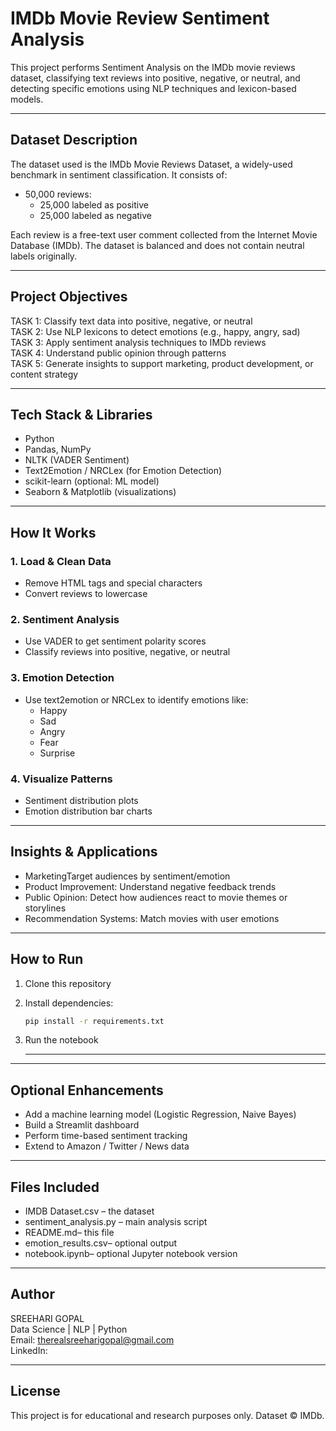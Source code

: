 

# IMDb Movie Review Sentiment Analysis

This project performs Sentiment Analysis on the IMDb movie reviews dataset, classifying text reviews into positive, negative, or neutral, and detecting specific emotions using NLP techniques and lexicon-based models.

---

##  Dataset Description

The dataset used is the IMDb Movie Reviews Dataset, a widely-used benchmark in sentiment classification. It consists of:

- 50,000 reviews:  
  - 25,000 labeled as positive  
  - 25,000 labeled as negative

Each review is a free-text user comment collected from the Internet Movie Database (IMDb). The dataset is balanced and does not contain neutral labels originally.

---

## Project Objectives

TASK 1: Classify text data into positive, negative, or neutral  
TASK 2: Use NLP lexicons to detect emotions (e.g., happy, angry, sad)  
TASK 3: Apply sentiment analysis techniques to IMDb reviews  
TASK 4: Understand public opinion through patterns  
TASK 5: Generate insights to support marketing, product development, or content strategy

---

## Tech Stack & Libraries

- Python
- Pandas, NumPy
- NLTK (VADER Sentiment)
- Text2Emotion / NRCLex (for Emotion Detection)
- scikit-learn (optional: ML model)
- Seaborn & Matplotlib (visualizations)

---

## How It Works

### 1. Load & Clean Data
- Remove HTML tags and special characters
- Convert reviews to lowercase

### 2. Sentiment Analysis
- Use VADER to get sentiment polarity scores
- Classify reviews into positive, negative, or neutral

### 3. Emotion Detection
- Use text2emotion or NRCLex to identify emotions like:
  - Happy
  - Sad
  - Angry
  - Fear
  - Surprise

### 4. Visualize Patterns
- Sentiment distribution plots
- Emotion distribution bar charts

---

##  Insights & Applications

- MarketingTarget audiences by sentiment/emotion
- Product Improvement: Understand negative feedback trends
- Public Opinion: Detect how audiences react to movie themes or storylines
- Recommendation Systems: Match movies with user emotions

---

## How to Run

1. Clone this repository
2. Install dependencies:
    ```bash
    pip install -r requirements.txt
    ```
3. Run the notebook 
    
    ---

---

## Optional Enhancements

- Add a machine learning model (Logistic Regression, Naive Bayes)
-  Build a Streamlit dashboard
-  Perform time-based sentiment tracking
-  Extend to Amazon / Twitter / News data

---

## Files Included

- IMDB Dataset.csv – the dataset
- sentiment_analysis.py – main analysis script
- README.md– this file
- emotion_results.csv–  optional output
- notebook.ipynb– optional Jupyter notebook version

---

## Author

SREEHARI GOPAL  
Data Science | NLP | Python  
Email: therealsreeharigopal@gmail.com  
LinkedIn: 

---

## License

This project is for educational and research purposes only. Dataset © IMDb.










